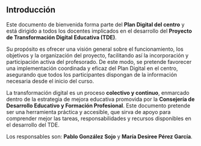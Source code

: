 ## Introducción

Este documento de bienvenida forma parte del **Plan Digital del centro** y está dirigido a todos los docentes implicados en el desarrollo del **Proyecto de Transformación Digital Educativa (TDE)**.

Su propósito es ofrecer una visión general sobre el funcionamiento, los objetivos y la organización del proyecto, facilitando así la incorporación y participación activa del profesorado. De este modo, se pretende favorecer una implementación coordinada y eficaz del Plan Digital en el centro, asegurando que todos los participantes dispongan de la información necesaria desde el inicio del curso.

La transformación digital es un proceso **colectivo y continuo**, enmarcado dentro de la estrategia de mejora educativa promovida por la **Consejería de Desarrollo Educativo y Formación Profesional**. Este documento pretende ser una herramienta práctica y accesible, que sirva de apoyo para comprender mejor las tareas, responsabilidades y recursos disponibles en el desarrollo del TDE.

Los responsables son: **Pablo González Sojo** y **María Desiree Pérez García**.